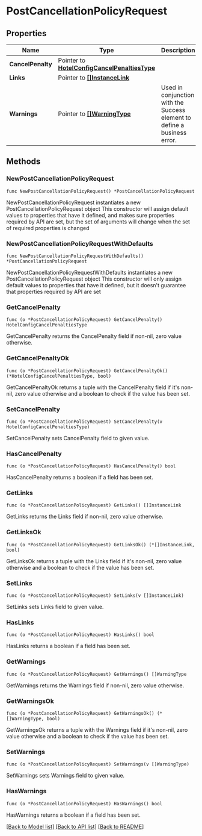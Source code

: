 # PostCancellationPolicyRequest

## Properties

Name | Type | Description | Notes
------------ | ------------- | ------------- | -------------
**CancelPenalty** | Pointer to [**HotelConfigCancelPenaltiesType**](HotelConfigCancelPenaltiesType.md) |  | [optional] 
**Links** | Pointer to [**[]InstanceLink**](InstanceLink.md) |  | [optional] 
**Warnings** | Pointer to [**[]WarningType**](WarningType.md) | Used in conjunction with the Success element to define a business error. | [optional] 

## Methods

### NewPostCancellationPolicyRequest

`func NewPostCancellationPolicyRequest() *PostCancellationPolicyRequest`

NewPostCancellationPolicyRequest instantiates a new PostCancellationPolicyRequest object
This constructor will assign default values to properties that have it defined,
and makes sure properties required by API are set, but the set of arguments
will change when the set of required properties is changed

### NewPostCancellationPolicyRequestWithDefaults

`func NewPostCancellationPolicyRequestWithDefaults() *PostCancellationPolicyRequest`

NewPostCancellationPolicyRequestWithDefaults instantiates a new PostCancellationPolicyRequest object
This constructor will only assign default values to properties that have it defined,
but it doesn't guarantee that properties required by API are set

### GetCancelPenalty

`func (o *PostCancellationPolicyRequest) GetCancelPenalty() HotelConfigCancelPenaltiesType`

GetCancelPenalty returns the CancelPenalty field if non-nil, zero value otherwise.

### GetCancelPenaltyOk

`func (o *PostCancellationPolicyRequest) GetCancelPenaltyOk() (*HotelConfigCancelPenaltiesType, bool)`

GetCancelPenaltyOk returns a tuple with the CancelPenalty field if it's non-nil, zero value otherwise
and a boolean to check if the value has been set.

### SetCancelPenalty

`func (o *PostCancellationPolicyRequest) SetCancelPenalty(v HotelConfigCancelPenaltiesType)`

SetCancelPenalty sets CancelPenalty field to given value.

### HasCancelPenalty

`func (o *PostCancellationPolicyRequest) HasCancelPenalty() bool`

HasCancelPenalty returns a boolean if a field has been set.

### GetLinks

`func (o *PostCancellationPolicyRequest) GetLinks() []InstanceLink`

GetLinks returns the Links field if non-nil, zero value otherwise.

### GetLinksOk

`func (o *PostCancellationPolicyRequest) GetLinksOk() (*[]InstanceLink, bool)`

GetLinksOk returns a tuple with the Links field if it's non-nil, zero value otherwise
and a boolean to check if the value has been set.

### SetLinks

`func (o *PostCancellationPolicyRequest) SetLinks(v []InstanceLink)`

SetLinks sets Links field to given value.

### HasLinks

`func (o *PostCancellationPolicyRequest) HasLinks() bool`

HasLinks returns a boolean if a field has been set.

### GetWarnings

`func (o *PostCancellationPolicyRequest) GetWarnings() []WarningType`

GetWarnings returns the Warnings field if non-nil, zero value otherwise.

### GetWarningsOk

`func (o *PostCancellationPolicyRequest) GetWarningsOk() (*[]WarningType, bool)`

GetWarningsOk returns a tuple with the Warnings field if it's non-nil, zero value otherwise
and a boolean to check if the value has been set.

### SetWarnings

`func (o *PostCancellationPolicyRequest) SetWarnings(v []WarningType)`

SetWarnings sets Warnings field to given value.

### HasWarnings

`func (o *PostCancellationPolicyRequest) HasWarnings() bool`

HasWarnings returns a boolean if a field has been set.


[[Back to Model list]](../README.md#documentation-for-models) [[Back to API list]](../README.md#documentation-for-api-endpoints) [[Back to README]](../README.md)


